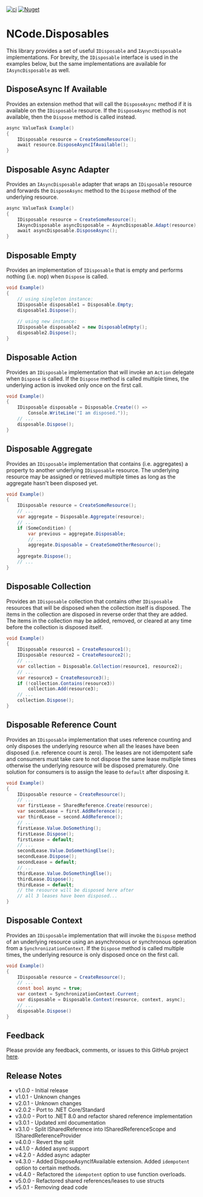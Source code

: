 [![ci](https://github.com/NCodeGroup/NCode.Disposables/actions/workflows/main.yml/badge.svg)](https://github.com/NCodeGroup/NCode.Disposables/actions)
[![Nuget](https://img.shields.io/nuget/v/NCode.Disposables.svg)](https://www.nuget.org/packages/NCode.Disposables/)

# NCode.Disposables
This library provides a set of useful `IDisposable` and `IAsyncDisposable` implementations. For brevity,
the `IDisposable` interface is used in the examples below, but the same implementations are available for
`IAsyncDisposable` as well.

## DisposeAsync If Available
Provides an extension method that will call the `DisposeAsync` method if it is available on the `IDisposable` resource.
If the `DisposeAsync` method is not available, then the `Dispose` method is called instead.

```csharp
async ValueTask Example()
{
    IDisposable resource = CreateSomeResource();
    await resource.DisposeAsyncIfAvailable();
}
```

## Disposable Async Adapter
Provides an `IAsyncDisposable` adapter that wraps an `IDisposable` resource and forwards the `DisposeAsync` method to the `Dispose` method of the underlying resource.

```csharp
async ValueTask Example()
{
    IDisposable resource = CreateSomeResource();
    IAsyncDisposable asyncDisposable = AsyncDisposable.Adapt(resource);
    await asyncDisposable.DisposeAsync();
}
```

## Disposable Empty
Provides an implementation of `IDisposable` that is empty and performs nothing (i.e. nop) when `Dispose` is called.

```csharp
void Example()
{
    // using singleton instance:
    IDisposable disposable1 = Disposable.Empty;
    disposable1.Dispose();
    
    // using new instance:
    IDisposable disposable2 = new DisposableEmpty();
    disposable2.Dispose();
}
```

## Disposable Action
Provides an `IDisposable` implementation that will invoke an `Action` delegate when `Dispose` is called. If the `Dispose` method is called multiple times, the underlying action is invoked only once on the first call.

```csharp
void Example()
{
    IDisposable disposable = Disposable.Create(() =>
        Console.WriteLine("I am disposed."));
    // ...
    disposable.Dispose();
}
```

## Disposable Aggregate
Provides an `IDisposable` implementation that contains (i.e. aggregates) a property to another underlying `IDisposable` resource. The underlying resource may be assigned or retrieved multiple times as long as the aggregate hasn't been disposed yet.

```csharp
void Example()
{
    IDisposable resource = CreateSomeResource();
    // ...
    var aggregate = Disposable.Aggregate(resource);
    // ...
    if (SomeCondition) {
        var previous = aggregate.Disposable;
        // ...
        aggregate.Disposable = CreateSomeOtherResource();
    }
    aggregate.Dispose();
    // ...
}
```

## Disposable Collection
Provides an `IDisposable` collection that contains other `IDisposable` resources that will be disposed when the collection itself is disposed. The items in the collection are disposed in reverse order that they are added. The items in the collection may be added, removed, or cleared at any time before the collection is disposed itself.

```csharp
void Example()
{
    IDisposable resource1 = CreateResource1();
    IDisposable resource2 = CreateResource2();
    // ...
    var collection = Disposable.Collection(resource1, resource2);
    // ...
    var resource3 = CreateResource3();
    if (!collection.Contains(resource3))
        collection.Add(resource3);
    // ...
    collection.Dispose();
}
```

## Disposable Reference Count
Provides an `IDisposable` implementation that uses reference counting and only disposes the underlying resource when all the leases have been disposed (i.e. reference count is zero).
The leases are not idempotent safe and consumers must take care to not dispose the same lease multiple times otherwise the underlying resource will be disposed prematurely.
One solution for consumers is to assign the lease to `default` after disposing it.

```csharp
void Example()
{
    IDisposable resource = CreateResource();
    // ...
    var firstLease = SharedReference.Create(resource);
    var secondLease = first.AddReference();
    var thirdLease = second.AddReference();
    // ...
    firstLease.Value.DoSomething();
    firstLease.Dispose();
    firstLease = default;
    // ...
    secondLease.Value.DoSomethingElse();
    secondLease.Dispose();
    secondLease = default;
    // ...
    thirdLease.Value.DoSomethingElse();
    thirdLease.Dispose();
    thirdLease = default;
    // the resource will be disposed here after
    // all 3 leases have been disposed...
}
```

## Disposable Context
Provides an `IDisposable` implementation that will invoke the `Dispose` method of an underlying resource using an asynchronous or synchronous operation from a `SynchronizationContext`. If the `Dispose` method is called multiple times, the underlying resource is only disposed once on the first call.

```csharp
void Example()
{
    IDisposable resource = CreateResource();
    // ...
    const bool async = true;
    var context = SynchronizationContext.Current;
    var disposable = Disposable.Context(resource, context, async);
    // ...
    disposable.Dispose()
}
```

## Feedback
Please provide any feedback, comments, or issues to this GitHub project [here][issues].

[issues]: https://github.com/NCodeGroup/NCode.Disposables/issues

## Release Notes
 
* v1.0.0 - Initial release
* v1.0.1 - Unknown changes
* v2.0.1 - Unknown changes
* v2.0.2 - Port to .NET Core/Standard
* v3.0.0 - Port to .NET 8.0 and refactor shared reference implementation
* v3.0.1 - Updated xml documentation
* v3.1.0 - Split ISharedReference into ISharedReferenceScope and ISharedReferenceProvider
* v4.0.0 - Revert the split
* v4.1.0 - Added async support
* v4.2.0 - Added async adapter
* v4.3.0 - Added DisposeAsyncIfAvailable extension. Added `idempotent` option to certain methods.
* v4.4.0 - Refactored the `idempotent` option to use function overloads.
* v5.0.0 - Refactored shared references/leases to use structs
* v5.0.1 - Removing dead code